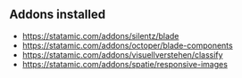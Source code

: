 ## Addons installed
* https://statamic.com/addons/silentz/blade
* https://statamic.com/addons/octoper/blade-components
* https://statamic.com/addons/visuellverstehen/classify
* https://statamic.com/addons/spatie/responsive-images
